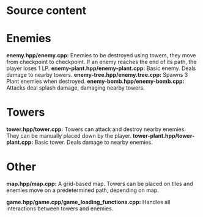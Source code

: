 # Source content
# Enemies
**enemy.hpp/enemy.cpp:** Enemies to be destroyed using towers, they move from checkpoint to checkpoint. If an enemy reaches the end of its path, the player loses 1 LP.
**enemy-plant.hpp/enemy-plant.cpp:** Basic enemy. Deals damage to nearby towers.
**enemy-tree.hpp/enemy.tree.cpp:** Spawns 3 Plant enemies when destroyed.
**enemy-bomb.hpp/enemy-bomb.cpp:** Attacks deal splash damage, damaging nearby towers.

# Towers
**tower.hpp/tower.cpp:** Towers can attack and destroy nearby enemies. They can be manually placed down by the player.
**tower-plant.hpp/tower-plant.cpp:** Basic tower. Deals damage to nearby enemies.

# Other
**map.hpp/map.cpp:** A grid-based map. Towers can be placed on tiles and enemies move on a predetermined path, depending on map.

**game.hpp/game.cpp/game_loading_functions.cpp:** Handles all interactions between towers and enemies.
